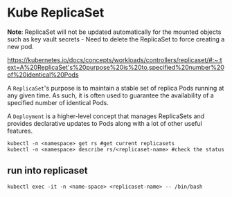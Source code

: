 # Kube ReplicaSet

**Note**: ReplicaSet will not be updated automatically for the mounted objects such as key vault secrets - Need to delete the ReplicaSet to force creating a new pod. 

https://kubernetes.io/docs/concepts/workloads/controllers/replicaset/#:~:text=A%20ReplicaSet's%20purpose%20is%20to,specified%20number%20of%20identical%20Pods

A `ReplicaSet`'s purpose is to maintain a stable set of replica Pods running at any given time. 
As such, it is often used to guarantee the availability of a specified number of identical Pods.

A `Deployment` is a higher-level concept that manages ReplicaSets and provides declarative updates to Pods along with a lot of other useful features.

```
kubectl -n <namespace> get rs #get current replicasets
kubectl -n <namespace> describe rs/<replicaset-name> #check the status
```

## run into replicaset
```
kubectl exec -it -n <name-space> <replicaset-name> -- /bin/bash
```
